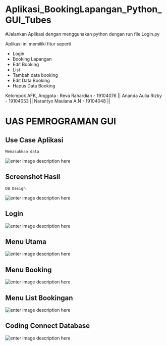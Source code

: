 # Aplikasi_BookingLapangan_Python_GUI_Tubes
#Jalankan Aplikasi dengan menggunakan python dengan run file Login.py

Aplikasi ini memiliki fitur seperti

-   Login
-   Booking Lapangan
-   Edit Booking
-   List
-   Tambah data booking
-   Edit Data Booking
-   Hapus Data Booking

Kelompok AFK, Anggota : Reva Rahardian - 19104076 || Ananda Aulia Rizky - 19104053 || Narantyo Maulana A.N - 19104048 ||


# UAS PEMROGRAMAN GUI


##  Use Case Aplikasi
	Memasukkan data
![enter image description here](https://i.ibb.co/FVmtt9d/image.png)




##  Screenshot Hasil
	DB Design
![enter image description here](https://i.ibb.co/Zd0TXhB/image.png)

## Login
![enter image description here](https://i.ibb.co/mzJVV1R/image.png)

## Menu Utama
![enter image description here](https://i.ibb.co/1fS5gkb/image.png)

## Menu Booking
![enter image description here](https://i.ibb.co/7K5fLMn/image.png)

## Menu List Bookingan
![enter image description here](https://i.ibb.co/rfVnyyW/image.png)

## Coding Connect Database

![enter image description here](https://i.ibb.co/x56W6t9/image.png)
